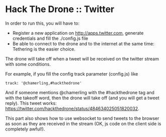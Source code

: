 # Hack The Drone :: Twitter

In order to run this, you will have to:

- Register a new application on http://apps.twitter.com, generate credentials and fill the ./config.js file
- Be able to connect to the drone and to the internet at the same time: Tethering is the easier choice.

The drone will take off when a tweet will be received on the twitter stream with some conditions.

For example, if you fill the config track parameter (config.js) like

    track: '@chamerling,#hackthedrone'

And if someone mentions @chamerling with the #hackthedrone tag and with the takeoff word, then the drone will take off (and you will get a tweet reply). This tweet works: https://twitter.com/hackthedrone/status/484634025051820032.

This part also shows how to use websocket to send tweets to the browser as soon as they are received in the stream (OK, js code on the client side is completely awful!).